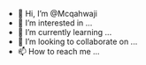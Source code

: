 - 👋 Hi, I’m @Mcqahwaji
- 👀 I’m interested in ...
- 🌱 I’m currently learning ...
- 💞️ I’m looking to collaborate on ...
- 📫 How to reach me ...

<!---
Mcqahwaji/Mcqahwaji is a ✨ special ✨ repository because its `README.md` (this file) appears on your GitHub profile.
You can click the Preview link to take a look at your changes.
--->
